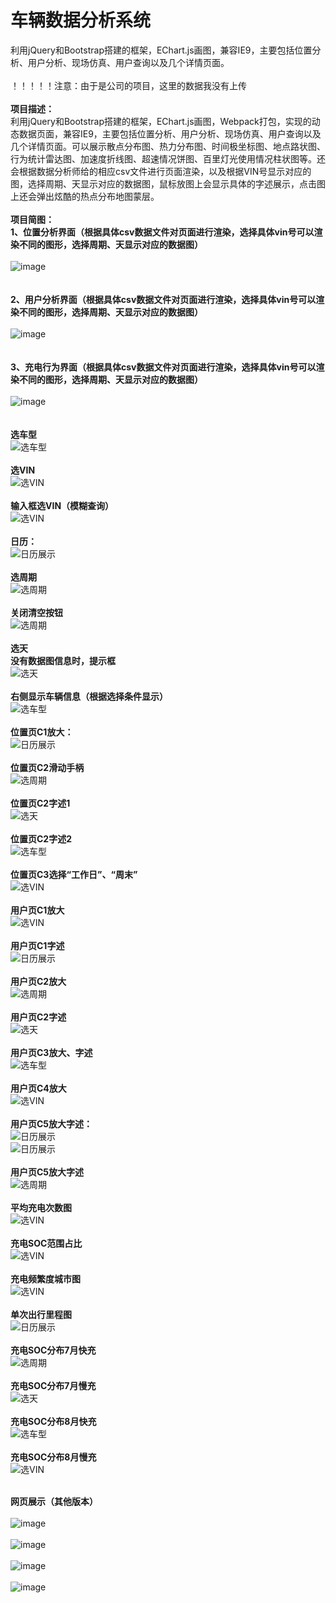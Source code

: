 # 车辆数据分析系统
利用jQuery和Bootstrap搭建的框架，EChart.js画图，兼容IE9，主要包括位置分析、用户分析、现场仿真、用户查询以及几个详情页面。<br/><br/>
！！！！！注意：由于是公司的项目，这里的数据我没有上传<br/><br/>
<strong>项目描述：</strong><br/>
利用jQuery和Bootstrap搭建的框架，EChart.js画图，Webpack打包，实现的动态数据页面，兼容IE9，主要包括位置分析、用户分析、现场仿真、用户查询以及几个详情页面。可以展示散点分布图、热力分布图、时间极坐标图、地点路状图、行为统计雷达图、加速度折线图、超速情况饼图、百里灯光使用情况柱状图等。还会根据数据分析师给的相应csv文件进行页面渲染，以及根据VIN号显示对应的图，选择周期、天显示对应的数据图，鼠标放图上会显示具体的字述展示，点击图上还会弹出炫酷的热点分布地图蒙层。</br></br>
<strong>项目简图：</strong><br/>
<strong>1、位置分析界面（根据具体csv数据文件对页面进行渲染，选择具体vin号可以渲染不同的图形，选择周期、天显示对应的数据图）</strong></br></br>
            ![image](https://github.com/xiaola66/vehicle-analysis/blob/master/img/location.png)</br></br></br>
            <strong>2、用户分析界面（根据具体csv数据文件对页面进行渲染，选择具体vin号可以渲染不同的图形，选择周期、天显示对应的数据图）</strong></br></br>
            ![image](https://github.com/xiaola66/vehicle-analysis/blob/master/img/user.png)</br></br></br>
               <strong>3、充电行为界面（根据具体csv数据文件对页面进行渲染，选择具体vin号可以渲染不同的图形，选择周期、天显示对应的数据图）</strong></br></br>
            ![image](https://github.com/xiaola66/vehicle-analysis/blob/master/img/charge.png)</br></br></br>
            <strong>选车型</strong></br>
           ![选车型](https://github.com/xiaola66/vehicle-analysis/blob/master/img/pcartype.png)</br></br>
           <strong>选VIN</strong></br>
           ![选VIN](https://github.com/xiaola66/vehicle-analysis/blob/master/img/pvin.png)</br></br>
            <strong>输入框选VIN（模糊查询）</strong></br>
           ![选VIN](https://github.com/xiaola66/vehicle-analysis/blob/master/img/vininput.png)</br></br>
           <strong>日历：</strong></br>
           ![日历展示](https://github.com/xiaola66/vehicle-analysis/blob/master/img/rili.png)</br></br>
           <strong>选周期</strong></br>
           ![选周期](https://github.com/xiaola66/vehicle-analysis/blob/master/img/pweek.png)</br></br>
            <strong>关闭清空按钮</strong></br>
           ![选周期](https://github.com/xiaola66/vehicle-analysis/blob/master/img/closewd.png)</br></br>
           <strong>选天</strong></br>
            <strong>没有数据图信息时，提示框</strong></br>
           ![选天](https://github.com/xiaola66/vehicle-analysis/blob/master/img/unonetishi.png)</br></br>
            <strong>右侧显示车辆信息（根据选择条件显示）</strong></br>
           ![选车型](https://github.com/xiaola66/vehicle-analysis/blob/master/img/rightinfo.png)</br></br>
           <strong>位置页C1放大：</strong></br>
           ![日历展示](https://github.com/xiaola66/vehicle-analysis/blob/master/img/lc1k.png)</br></br>
           <strong>位置页C2滑动手柄</strong></br>
           ![选周期](https://github.com/xiaola66/vehicle-analysis/blob/master/img/lc2bottom.png)</br></br>
           <strong>位置页C2字述1</strong></br>
           ![选天](https://github.com/xiaola66/vehicle-analysis/blob/master/img/lc2tllotip2.png)</br></br>
            <strong>位置页C2字述2</strong></br>
           ![选车型](https://github.com/xiaola66/vehicle-analysis/blob/master/img/lc2tllotip.png)</br></br>
           <strong>位置页C3选择“工作日”、“周末”</strong></br>
           ![选VIN](https://github.com/xiaola66/vehicle-analysis/blob/master/img/lc3p.png)</br></br>
            <strong>用户页C1放大</strong></br>
           ![选VIN](https://github.com/xiaola66/vehicle-analysis/blob/master/img/uc1k.png)</br></br>
           <strong>用户页C1字述</strong></br>
           ![日历展示](https://github.com/xiaola66/vehicle-analysis/blob/master/img/uc1tip.png)</br></br>
           <strong>用户页C2放大</strong></br>
           ![选周期](https://github.com/xiaola66/vehicle-analysis/blob/master/img/uc2k.png)</br></br>
           <strong>用户页C2字述</strong></br>
           ![选天](https://github.com/xiaola66/vehicle-analysis/blob/master/img/uc2tip.png)</br></br>
            <strong>用户页C3放大、字述</strong></br>
           ![选车型](https://github.com/xiaola66/vehicle-analysis/blob/master/img/uc3k.png)</br></br>
           <strong>用户页C4放大</strong></br>
           ![选VIN](https://github.com/xiaola66/vehicle-analysis/blob/master/img/uc4k.png)</br></br>
           <strong>用户页C5放大字述：</strong></br>
           ![日历展示](https://github.com/xiaola66/vehicle-analysis/blob/master/img/uc5k1.png)</br>
           ![日历展示](https://github.com/xiaola66/vehicle-analysis/blob/master/img/uc5k2.png)</br></br>
           <strong>用户页C5放大字述</strong></br>
           ![选周期](https://github.com/xiaola66/vehicle-analysis/blob/master/img/uc6k.png)</br></br>
           <strong>平均充电次数图</strong></br>
           ![选VIN](https://github.com/xiaola66/vehicle-analysis/blob/master/img/ccishu.png)</br></br>
            <strong>充电SOC范围占比</strong></br>
           ![选VIN](https://github.com/xiaola66/vehicle-analysis/blob/master/img/cbing.png)</br></br>
            <strong>充电频繁度城市图</strong></br>
           ![选VIN](https://github.com/xiaola66/vehicle-analysis/blob/master/img/ccity.png)</br></br>
           <strong>单次出行里程图</strong></br>
           ![日历展示](https://github.com/xiaola66/vehicle-analysis/blob/master/img/cdan.png)</br></br>
           <strong>充电SOC分布7月快充</strong></br>
           ![选周期](https://github.com/xiaola66/vehicle-analysis/blob/master/img/csoc1.png)</br></br>
           <strong>充电SOC分布7月慢充</strong></br>
           ![选天](https://github.com/xiaola66/vehicle-analysis/blob/master/img/csoc2.png)</br></br>
            <strong>充电SOC分布8月快充</strong></br>
           ![选车型](https://github.com/xiaola66/vehicle-analysis/blob/master/img/csoc3.png)</br></br>
           <strong>充电SOC分布8月慢充</strong></br>
           ![选VIN](https://github.com/xiaola66/vehicle-analysis/blob/master/img/csoc4.png)</br></br>

<strong>网页展示（其他版本）</strong></br></br>
            ![image](https://github.com/xiaola66/vehicle-analysis/blob/master/img/1.png)</br></br>
 ![image](https://github.com/xiaola66/vehicle-analysis/blob/master/img/2.png)</br></br>
  ![image](https://github.com/xiaola66/vehicle-analysis/blob/master/img/3.png)</br></br>
   ![image](https://github.com/xiaola66/vehicle-analysis/blob/master/img/4.png)</br></br>

